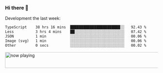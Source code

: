 ### Hi there 👋

Development the last week:
<!--START_SECTION:waka-->

```txt
TypeScript    38 hrs 16 mins  ███████████████████████░░   92.43 %
Less          3 hrs 4 mins    ██░░░░░░░░░░░░░░░░░░░░░░░   07.42 %
JSON          1 min           ░░░░░░░░░░░░░░░░░░░░░░░░░   00.06 %
Image (svg)   1 min           ░░░░░░░░░░░░░░░░░░░░░░░░░   00.06 %
Other         0 secs          ░░░░░░░░░░░░░░░░░░░░░░░░░   00.02 %
```

<!--END_SECTION:waka-->

<!--
**JASONPANGGO/jasonpanggo** is a ✨ _special_ ✨ repository because its `README.md` (this file) appears on your GitHub profile.

Here are some ideas to get you started:

- 🔭 I’m currently working on ...
- 🌱 I’m currently learning ...
- 👯 I’m looking to collaborate on ...
- 🤔 I’m looking for help with ...
- 💬 Ask me about ...
- 📫 How to reach me: ...
- 😄 Pronouns: ...
- ⚡ Fun fact: ...
-->

<a href="https://volt.fm/user/q8yd9e79csfr57rt" target="_blank"><img src="https://spotify-badge-egoist.vercel.app/api/now-playing" width="540" height="52" alt="now playing"></a>
